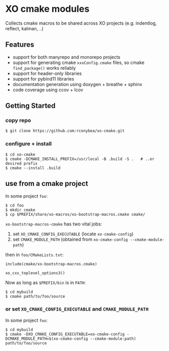 # XO cmake modules

Collects cmake macros to be shared across XO projects (e.g. indentlog, reflect, kalman, ..)

## Features

- support for both manyrepo and monorepo projects
- support for generating cmake `xxxConfig.cmake` files,  so cmake `find_package()` works reliably
- support for header-only libraries
- support for pybind11 libraries
- documentation generation using doxygen + breathe + sphinx
- code coverage using ccov + lcov

## Getting Started

### copy repo

```
$ git clone https://github.com:rconybea/xo-cmake.git
```

### configure + install
```
$ cd xo-cmake
$ cmake -DCMAKE_INSTALL_PREFIX=/usr/local -B .build -S .   # ..or desired prefix
$ cmake --install .build
```

## use from a cmake project

In some project `foo`:
```
$ cd foo
$ mkdir cmake
$ cp $PREFIX/share/xo-macros/xo-bootstrap-macros.cmake cmake/
```

`xo-bootstrap-macros-cmake` has two vital jobs:
1. set `XO_CMAKE_CONFIG_EXECUTABLE` (locate `xo-cmake-config`)
2. set `CMAKE_MODULE_PATH` (obtained from `xo-cmake-config --cmake-module-path`)

then in `foo/CMakeLists.txt`:
```
include(cmake/xo-bootstrap-macros.cmake)

xo_cxx_toplevel_options3()
```

Now as long as `$PREFIX/bin` is in `PATH`:
```
$ cd mybuild
$ cmake path/to/foo/source
```

### or set `XO_CMAKE_CONFIG_EXECUTABLE` and `CMAKE_MODULE_PATH`

In some project `foo`:
```
$ cd mybuild
$ cmake -DXO_CMAKE_CONFIG_EXECUTABLE=xo-cmake-config -DCMAKE_MODULE_PATH=$(xo-cmake-config --cmake-module-path) path/to/foo/source
```
